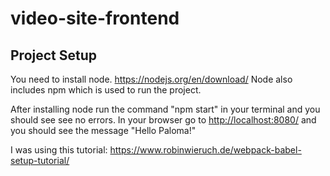 # video-site-frontend

## Project Setup

You need to install node. <https://nodejs.org/en/download/> Node also includes npm which is used to run the project.

After installing node run the command "npm start" in your terminal and you should see see no errors.
In your browser go to <http://localhost:8080/> and you should see the message "Hello Paloma!"

I was using this tutorial: <https://www.robinwieruch.de/webpack-babel-setup-tutorial/>
